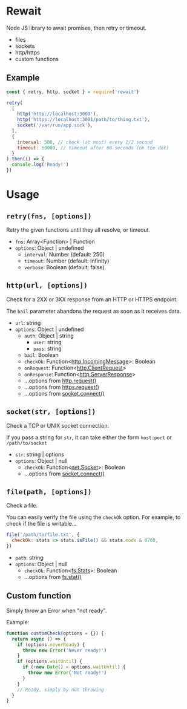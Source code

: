# Rewait

Node JS library to await promises, then retry or timeout.

- files
- sockets
- http/https
- custom functions

## Example

```javascript
const { retry, http, socket } = require('rewait')

retry(
  [
    http('http://localhost:3000'),
    http('https://localhost:3001/path/to/thing.txt'),
    socket('/var/run/app.sock'),
  ],
  {
    interval: 500, // check (at most) every 1/2 second
    timeout: 60000, // timeout after 60 seconds (on the dot)
  }
).then(() => {
  console.log('Ready!')
})
```

# Usage

## `retry(fns, [options])`

Retry the given functions until they all resolve, or timeout.

- `fns`: Array&lt;Function&gt; | Function
- `options`: Object | undefined
  - `interval`: Number (default: 250)
  - `timeout`: Number (default: Infinity)
  - `verbose`: Boolean (default: false)

## `http(url, [options])`

Check for a 2XX or 3XX response from an HTTP or HTTPS endpoint.

The `bail` parameter abandons the request as soon as it receives data.

- `url`: string
- `options`: Object | undefined
  - `auth`: Object | string
    - `user`: string
    - `pass`: string
  - `bail`: Boolean
  - `checkOk`:
    Function&lt;[http.IncomingMessage](https://nodejs.org/api/http.html#http_class_http_incomingmssage)&gt;:
    Boolean
  - `onRequest`:
    Function&lt;[http.ClientRequest](https://nodejs.org/api/http.html#http_class_http_clientrequest)&gt;
  - `onResponse`:
    Function&lt;[http.ServerResponse](https://nodejs.org/api/http.html#http_class_http_serverresponse)&gt;
  - ...options from
    [http.request()](https://nodejs.org/api/http.html#http_http_request_options_callback)
  - ...options from
    [https.request()](https://nodejs.org/api/https.html#https_https_request_options_callback)
  - ...options from
    [socket.connect()](https://nodejs.org/api/net.html#net_socket_connect_options_connectlistener)

## `socket(str, [options])`

Check a TCP or UNIX socket connection.

If you pass a string for `str`, it can take either the form `host:port` or
`/path/to/socket`

- `str`: string | options
- `options`: Object | null
  - `checkOk`:
    Function&lt;[net.Socket](https://nodejs.org/api/net.html#net_class_net_socket)&gt;:
    Boolean
  - ...options from
    [socket.connect()](https://nodejs.org/api/net.html#net_socket_connect_options_connectlistener)

## `file(path, [options])`

Check a file.

You can easily verify the file using the `checkOk` option. For example, to check
if the file is writable...

```javascript
file('/path/to/file.txt', {
  checkOk: stats => stats.isFile() && stats.mode & 0700,
})
```

- `path`: string
- `options`: Object | null
  - `checkOk`:
    Function&lt;[fs.Stats](https://nodejs.org/api/fs.html#fs_class_fs_stats)&gt;:
    Boolean
  - ...options from
    [fs.stat()](https://nodejs.org/api/fs.html#fs_fs_stat_path_options_callback)

## Custom function

Simply throw an Error when "not ready".

Example:

```javascript
function customCheck(options = {}) {
  return async () => {
    if (options.neverReady) {
      throw new Error('Never ready!')
    }
    if (options.waitUntil) {
      if (+new Date() < options.waitUntil) {
        throw new Error('Not ready!')
      }
    }
    // Ready, simply by not throwing
  }
}
```
